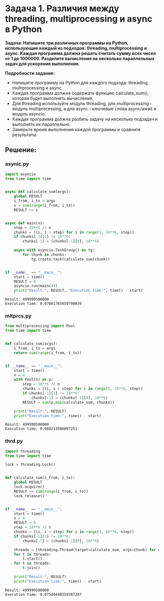 # Задача 1. Различия между threading, multiprocessing и async в Python

**Задача: Напишите три различных программы на Python, использующие каждый из подходов: threading, multiprocessing и async. Каждая программа должна решать считать сумму всех чисел от 1 до 1000000. Разделите вычисления на несколько параллельных задач для ускорения выполнения.**

**Подробности задания:**

- Напишите программу на Python для каждого подхода: threading, multiprocessing и async.
- Каждая программа должна содержать функцию calculate_sum(), которая будет выполнять вычисления.
- Для threading используйте модуль threading, для multiprocessing - модуль multiprocessing, а для async - ключевые слова async/await и модуль asyncio.
- Каждая программа должна разбить задачу на несколько подзадач и выполнять их параллельно.
- Замерьте время выполнения каждой программы и сравните результаты.

## Решение:

### asynic.py

```python
import asyncio
from time import time


async def calculate_sum(args):
    global RESULT
    i_from, i_to = args
    s = sum(range(i_from, i_to))
    RESULT += s


async def main(n):
    step = 10**6 // n
    chunks = [(i, i + step) for i in range(1, 10**6, step)]
    if chunks[-1][1] != 10**6:
        chunks[-1] = (chunks[-1][0], 10**6)

    async with asyncio.TaskGroup() as tg:
        for chunk in chunks:
            tg.create_task(calculate_sum(chunk))


if __name__ == "__main__":
    start = time()
    RESULT = 0
    asyncio.run(main(4))
    print("Result:", RESULT, "Execution time:", time() - start)

```

```
Result: 499999500000
Execution time: 0.07601785659790039
```

### mltprcs.py

```python
from multiprocessing import Pool
from time import time


def calculate_sum(args):
    i_from, i_to = args
    return sum(range(i_from, i_to))


if __name__ == "__main__":
    start = time()
    n = 4
    with Pool(n) as p:
        step = 10**6 // n
        chunks = [(i, i + step) for i in range(1, 10**6, step)]
        if chunks[-1][1] != 10**6:
            chunks[-1] = (chunks[-1][0], 10**6)
        RESULT = sum(p.map(calculate_sum, chunks))

    print("Result:", RESULT)
    print("Execution time:", time() - start)
```

```
Result: 499999500000
Execution time: 0.688213586807251
```

### thrd.py

```python
import threading
from time import time

lock = threading.Lock()


def calculate_sum(i_from, i_to):
    global RESULT
    lock.acquire()
    RESULT += sum(range(i_from, i_to))
    lock.release()


if __name__ == "__main__":
    start = time()
    n = 4
    RESULT = 0
    step = 10**6 // n
    chunks = [(i, i + step) for i in range(1, 10**6, step)]
    if chunks[-1][1] != 10**6:
        chunks[-1] = (chunks[-1][0], 10**6)

    threads = [threading.Thread(target=calculate_sum, args=chunk) for chunk in chunks]
    for t in threads:
        t.start()
    for t in threads:
        t.join()

    print("Result:", RESULT)
    print("Execution time:", time() - start)
```

```
Result: 499999500000
Execution time: 0.07540440559387207
```

